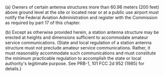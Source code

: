 (a) Owners of certain antenna structures more than 60.96 meters (200 feet) above ground level at the site or located near or at a public use airport must notify the Federal Aviation Administration and register with the Commission as required by part 17 of this chapter.

(b) Except as otherwise provided herein, a station antenna structure may be erected at heights and dimensions sufficient to accommodate amateur service communications. (State and local regulation of a station antenna structure must not preclude amateur service communications. Rather, it must reasonably accommodate such communications and must constitute the minimum practicable regulation to accomplish the state or local authority's legitimate purpose. See PRB-1, 101 FCC 2d 952 (1985) for details.)


